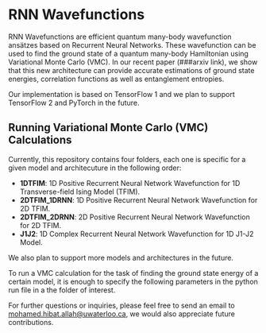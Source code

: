 # RNN Wavefunctions

RNN Wavefunctions are efficient quantum many-body wavefunction ansätzes based on Recurrent Neural Networks. These wavefunction can be used to find the ground state of a quantum many-body Hamiltonian using Variational Monte Carlo (VMC). In our recent paper (###arxiv link), we show that this new architecture can provide accurate estimations of ground state energies, correlation functions as well as entanglement entropies.

Our implementation is based on TensorFlow 1 and we plan to support TensorFlow 2 and PyTorch in the future.

## Running Variational Monte Carlo (VMC) Calculations

Currently, this repository contains four folders, each one is specific for a given model and architecuture in the following order:
- **1DTFIM**: 1D Positive Recurrent Neural Network Wavefunction for 1D Transverse-field Ising Model (TFIM).
- **2DTFIM_1DRNN**: 1D Positive Recurrent Neural Network Wavefunction for 2D TFIM.
- **2DTFIM_2DRNN**: 2D Positive Recurrent Neural Network Wavefunction for 2D TFIM.
- **J1J2**: 1D Complex Recurrent Neural Network Wavefunction for 1D J1-J2 Model.

We also plan to support more models and architectures in the future.

To run a VMC calculation for the task of finding the ground state energy of a certain model, it is enough to specify the following parameters in the python run file in a the folder of interest.

For further questions or inquiries, please feel free to send an email to mohamed.hibat.allah@uwaterloo.ca, we would also appreciate future contributions.
